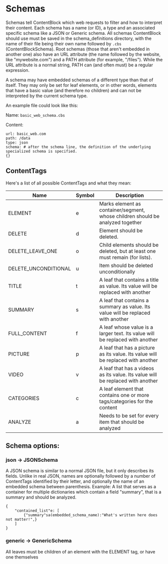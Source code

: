 # Schemas
Schemas tell ContentBlock which web requests to filter and how to interpret their content.
Each schema has a name (or ID), a type and an associated specific schema like a JSON or Generic schema.
All schemas ContentBlock should use must be saved in the schema_definitions directory, with the name of their file
being their own name followed by `.cbs` (ContentBlockSchema). Root schemas (those that aren't embedded in another one)
also have an URL attribute (the name followed by the website, like "mywebsite.com") and a PATH attribute (for example, "/files").
While the URL attribute is a normal string, PATH can (and often must) be a regular expression.

A schema may have embedded schemas of a different type than that of itself. They may only be set for leaf elements,
or in other words, elements that have a basic value (and therefore no children) and can not be interpreted by
the current schema type.

An example file could look like this:

Name:
`basic_web_schema.cbs`

Content:

```
url: basic_web.com
path: /data
type: json
schema: # after the schema line, the definition of the underlying specialized schema is specified.
{}
```

## ContentTags
Here's a list of all possible ContentTags and what they mean:

| Name | Symbol | Description |
|--------------|-----------|------------|
| ELEMENT | e | Marks element as container/segment, whose children should be analyzed together |
| DELETE | d | Element should be deleted. |
| DELETE_LEAVE_ONE | o | Child elements should be deleted, but at least one must remain (for lists). |
| DELETE_UNCONDITIONAL | u | Item should be deleted unconditionally |
| TITLE | t | A leaf that contains a title as value. Its value will be replaced with another |
| SUMMARY | s | A leaf that contains a summary as value. Its value will be replaced with another |
| FULL_CONTENT | f | A leaf whose value is a larger text. Its value will be replaced with another |
| PICTURE | p | A leaf that has a picture as its value. Its value will be replaced with another |
| VIDEO | v | A leaf that has a videos as its value. Its value will be replaced with another |
| CATEGORIES | c | A leaf element that contains one or more tags/categories for the content |
| ANALYZE | a | Needs to be set for every item that should be analyzed |

## Schema options:
### json -> JSONSchema
A JSON schema is similar to a normal JSON file, but it only describes its fields. Unlike in real JSON, names are optionally followed
by a number of ContentTags identified by their letter, and optionally the name of an embedded schema between parenthesis.
Example: A list that serves as a container for multiple dictionaries which contain a field "summary", that is a summary and should be analyzed.

```
{
    "contained_list"e: [
        {"summary"sa(embedded_schema_name):"What's written here does not matter!",}
    ]
}
```


### generic -> GenericSchema
All leaves must be children of an element with the ELEMENT tag, or have one themselves